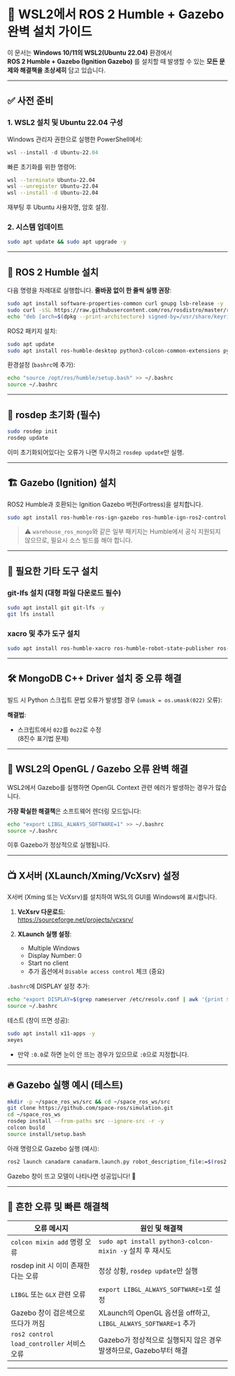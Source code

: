 # 🚀 WSL2에서 ROS 2 Humble + Gazebo 완벽 설치 가이드

이 문서는 **Windows 10/11의 WSL2(Ubuntu 22.04)** 환경에서  
**ROS 2 Humble + Gazebo (Ignition Gazebo)** 를 설치할 때 발생할 수 있는 **모든 문제와 해결책을 초상세히** 담고 있습니다.

---

## ✅ **사전 준비**

### 1. WSL2 설치 및 Ubuntu 22.04 구성

Windows 관리자 권한으로 실행한 PowerShell에서:

```powershell
wsl --install -d Ubuntu-22.04
```
빠른 초기화를 위한 명령어:
```bash
wsl --terminate Ubuntu-22.04
wsl --unregister Ubuntu-22.04
wsl --install -d Ubuntu-22.04
```
재부팅 후 Ubuntu 사용자명, 암호 설정.

### 2. 시스템 업데이트

```bash
sudo apt update && sudo apt upgrade -y
```

---

## 🐢 **ROS 2 Humble 설치**

다음 명령을 차례대로 실행합니다. **줄바꿈 없이 한 줄씩 실행 권장**:

```bash
sudo apt install software-properties-common curl gnupg lsb-release -y
sudo curl -sSL https://raw.githubusercontent.com/ros/rosdistro/master/ros.asc -o /usr/share/keyrings/ros-archive-keyring.gpg
echo "deb [arch=$(dpkg --print-architecture) signed-by=/usr/share/keyrings/ros-archive-keyring.gpg] http://packages.ros.org/ros2/ubuntu $(. /etc/os-release && echo $UBUNTU_CODENAME) main" | sudo tee /etc/apt/sources.list.d/ros2.list
```

ROS2 패키지 설치:

```bash
sudo apt update
sudo apt install ros-humble-desktop python3-colcon-common-extensions python3-rosdep python3-vcstool -y
```

환경설정 (`bashrc`에 추가):

```bash
echo "source /opt/ros/humble/setup.bash" >> ~/.bashrc
source ~/.bashrc
```

---

## 🐢 **rosdep 초기화 (필수)**

```bash
sudo rosdep init
rosdep update
```

이미 초기화되어있다는 오류가 나면 무시하고 `rosdep update`만 실행.

---

## 🏗️ **Gazebo (Ignition) 설치**

ROS2 Humble과 호환되는 Ignition Gazebo 버전(Fortress)을 설치합니다.

```bash
sudo apt install ros-humble-ros-ign-gazebo ros-humble-ign-ros2-control ros-humble-joint-state-publisher-gui -y
```

> ⚠️ `warehouse_ros_mongo`와 같은 일부 패키지는 Humble에서 공식 지원되지 않으므로, 필요시 소스 빌드를 해야 합니다.

---

## 🚧 **필요한 기타 도구 설치**

### git-lfs 설치 (대형 파일 다운로드 필수)

```bash
sudo apt install git git-lfs -y
git lfs install
```

### xacro 및 추가 도구 설치

```bash
sudo apt install ros-humble-xacro ros-humble-robot-state-publisher ros-humble-controller-manager ros-humble-ros2-control -y
```

---

## 🛠️ **MongoDB C++ Driver 설치 중 오류 해결**

빌드 시 Python 스크립트 문법 오류가 발생할 경우 (`umask = os.umask(022)` 오류):

**해결법**:

- 스크립트에서 `022`를 `0o22`로 수정  
(8진수 표기법 문제)

---

## 🎨 **WSL2의 OpenGL / Gazebo 오류 완벽 해결**

WSL2에서 Gazebo를 실행하면 OpenGL Context 관련 에러가 발생하는 경우가 많습니다.

**가장 확실한 해결책**은 소프트웨어 렌더링 모드입니다:

```bash
echo "export LIBGL_ALWAYS_SOFTWARE=1" >> ~/.bashrc
source ~/.bashrc
```

이후 Gazebo가 정상적으로 실행됩니다.

---

## 📺 **X서버 (XLaunch/Xming/VcXsrv) 설정**

X서버 (Xming 또는 VcXsrv)를 설치하여 WSL의 GUI를 Windows에 표시합니다.

1. **VcXsrv 다운로드**:  
   https://sourceforge.net/projects/vcxsrv/

2. **XLaunch 실행 설정**:
   - Multiple Windows  
   - Display Number: 0  
   - Start no client  
   - 추가 옵션에서 `Disable access control` 체크 (중요)

`.bashrc`에 DISPLAY 설정 추가:

```bash
echo "export DISPLAY=$(grep nameserver /etc/resolv.conf | awk '{print $2}'):0" >> ~/.bashrc
source ~/.bashrc
```

테스트 (창이 뜨면 성공):

```bash
sudo apt install x11-apps -y
xeyes
```

- 만약 `:0.0`로 하면 눈이 안 뜨는 경우가 있으므로 `:0`으로 지정합니다.

---

## 🔥 **Gazebo 실행 예시 (테스트)**

```bash
mkdir -p ~/space_ros_ws/src && cd ~/space_ros_ws/src
git clone https://github.com/space-ros/simulation.git
cd ~/space_ros_ws
rosdep install --from-paths src --ignore-src -r -y
colcon build
source install/setup.bash
```

아래 명령으로 Gazebo 실행 (예시):

```bash
ros2 launch canadarm canadarm.launch.py robot_description_file:=$(ros2 pkg prefix simulation)/share/simulation/models/canadarm/urdf/SSRMS_Canadarm2.urdf.xacro
```

Gazebo 창이 뜨고 모델이 나타나면 성공입니다! 🎉

---

## 🚨 **흔한 오류 및 빠른 해결책**

| 오류 메시지                                     | 원인 및 해결책                                        |
|------------------------------------------------|--------------------------------------------------|
| `colcon mixin add` 명령 오류                  | `sudo apt install python3-colcon-mixin -y` 설치 후 재시도 |
| rosdep init 시 이미 존재한다는 오류             | 정상 상황, `rosdep update`만 실행                 |
| `LIBGL` 또는 `GLX` 관련 오류                 | `export LIBGL_ALWAYS_SOFTWARE=1`로 설정          |
| Gazebo 창이 검은색으로 뜨다가 꺼짐             | XLaunch의 OpenGL 옵션을 off하고, `LIBGL_ALWAYS_SOFTWARE=1` 추가 |
| `ros2 control load_controller` 서비스 오류     | Gazebo가 정상적으로 실행되지 않은 경우 발생하므로, Gazebo부터 해결 |

---
